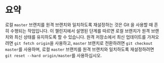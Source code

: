 # 요약

로컬 `master` 브랜치를 원격 브랜치와 일치하도록 재설정하는 것은 Git 을 사용할 때 흔히 수행되는 작업입니다. 이 챌린지에서 설명된 단계를 따르면 로컬 브랜치가 원격 브랜치와 최신 상태를 유지하도록 할 수 있습니다. 원격 저장소에서 최신 업데이트를 가져오려면 `git fetch origin`을 사용하고, `master` 브랜치로 전환하려면 `git checkout master`를 사용하며, 로컬 `master` 브랜치를 원격 브랜치와 일치하도록 재설정하려면 `git reset --hard origin/master`를 사용하십시오.
